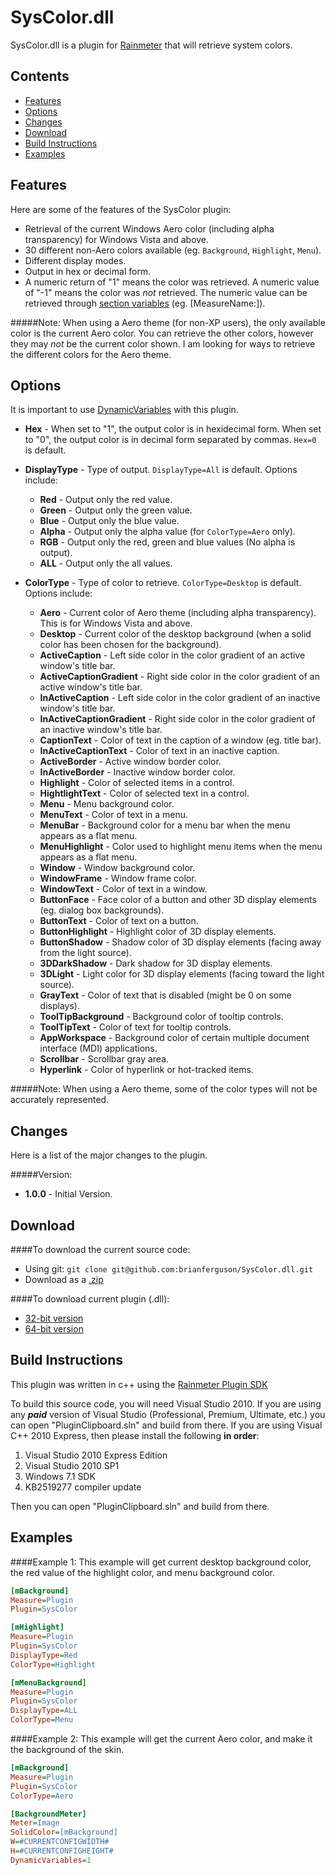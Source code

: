 SysColor.dll
=============

SysColor.dll is a plugin for [Rainmeter](http://www.rainmeter.net) that will retrieve system colors.


Contents
-

* [Features](#features)
* [Options](#options)
* [Changes](#changes)
* [Download](#download)
* [Build Instructions](#build-instructions)
* [Examples](#examples)
 
 
Features
-
Here are some of the features of the SysColor plugin:

* Retrieval of the current Windows Aero color (including alpha transparency) for Windows Vista and above.
* 30 different non-Aero colors available (eg. `Background`, `Highlight`, `Menu`).
* Different display modes.
* Output in hex or decimal form.
* A numeric return of "1" means the color was retrieved. A numeric value of "-1" means the color was *not* retrieved. The numeric value can be retrieved through [section variables](http://docs.rainmeter.net/manual-beta/variables/section-variables) (eg. [MeasureName:]).

#####Note:
When using a Aero theme (for non-XP users), the only available color is the current Aero color. You can retrieve the other colors, however they may *not* be the current color shown. I am looking for ways to retrieve the different colors for the Aero theme.


Options
-
It is important to use [DynamicVariables](http://docs.rainmeter.net/manual/variables#DynamicVariables) with this plugin.

* **Hex** - When set to "1", the output color is in hexidecimal form. When set to "0", the output color is in decimal form separated by commas. `Hex=0` is default.


* **DisplayType** - Type of output. `DisplayType=All` is default. Options include:
  * **Red** - Output only the red value.
  * **Green** - Output only the green value.
  * **Blue** - Output only the blue value.
  * **Alpha** - Output only the alpha value (for `ColorType=Aero` only).
  * **RGB** - Output only the red, green and blue values (No alpha is output).
  * **ALL** - Output only the all values.

 
* **ColorType** - Type of color to retrieve. `ColorType=Desktop` is default. Options include:
  * **Aero** - Current color of Aero theme (including alpha transparency). This is for Windows Vista and above.
  * **Desktop** - Current color of the desktop background (when a solid color has been chosen for the background).
  * **ActiveCaption** - Left side color in the color gradient of an active window's title bar.
  * **ActiveCaptionGradient** - Right side color in the color gradient of an active window's title bar.
  * **InActiveCaption** - Left side color in the color gradient of an inactive window's title bar.
  * **InActiveCaptionGradient** - Right side color in the color gradient of an inactive window's title bar.
  * **CaptionText** - Color of text in the caption of a window (eg. title bar).
  * **InActiveCaptionText** - Color of text in an inactive caption.
  * **ActiveBorder** - Active window border color.
  * **InActiveBorder** - Inactive window border color.
  * **Highlight** - Color of selected items in a control.
  * **HightlightText** - Color of selected text in a control.
  * **Menu** - Menu background color.
  * **MenuText** - Color of text in a menu.
  * **MenuBar** - Background color for a menu bar when the menu appears as a flat menu.
  * **MenuHighlight** - Color used to highlight menu items when the menu appears as a flat menu.
  * **Window** - Window background color.
  * **WindowFrame** - Window frame color.
  * **WindowText** - Color of text in a window.
  * **ButtonFace** - Face color of a button and other 3D display elements (eg. dialog box backgrounds).
  * **ButtonText** - Color of text on a button.
  * **ButtonHighlight** - Highlight color of 3D display elements.
  * **ButtonShadow** - Shadow color of 3D display elements (facing away from the light source).
  * **3DDarkShadow** - Dark shadow for 3D display elements.
  * **3DLight** - Light color for 3D display elements (facing toward the light source).
  * **GrayText** - Color of text that is disabled (might be 0 on some displays).
  * **ToolTipBackground** - Background color of tooltip controls.
  * **ToolTipText** - Color of text for tooltip controls.
  * **AppWorkspace** - Background color of certain multiple document interface (MDI) applications.
  * **Scrollbar** - Scrollbar gray area.
  * **Hyperlink** - Color of hyperlink or hot-tracked items.
 
 #####Note:
 When using a Aero theme, some of the color types will not be accurately represented.
	
Changes
-
Here is a list of the major changes to the plugin.

#####Version:
* **1.0.0** - Initial Version.

Download
-
####To download the current source code:

* Using git: `git clone git@github.com:brianferguson/SysColor.dll.git`
* Download as a [.zip](https://github.com/brianferguson/SysColor.dll/zipball/master)

####To download current plugin (.dll):

* [32-bit version](https://github.com/brianferguson/SysColor.dll/blob/master/PluginSysColor/x32/Release/Clipboard.dll?raw=true)
* [64-bit version](https://github.com/brianferguson/SysColor.dll/blob/master/PluginSysColor/x64/Release/Clipboard.dll?raw=true)


Build Instructions
-
This plugin was written in c++ using the [Rainmeter Plugin SDK](https://github.com/rainmeter/rainmeter-plugin-sdk)

To build this source code, you will need Visual Studio 2010. If you are using any _**paid**_ version of Visual Studio (Professional, Premium, Ultimate, etc.) you can open "PluginClipboard.sln" and build from there. If you are using Visual C++ 2010 Express, then please install the following **in order**:

1. Visual Studio 2010 Express Edition
2. Visual Studio 2010 SP1
3. Windows 7.1 SDK
4. KB2519277 compiler update

Then you can open "PluginClipboard.sln" and build from there.


Examples
-

####Example 1:
This example will get current desktop background color, the red value of the highlight color, and menu background color.

```ini
[mBackground]
Measure=Plugin
Plugin=SysColor

[mHighlight]
Measure=Plugin
Plugin=SysColor
DisplayType=Red
ColorType=Highlight

[mMenuBackground]
Measure=Plugin
Plugin=SysColor
DisplayType=ALL
ColorType=Menu
```

####Example 2:
This example will get the current Aero color, and make it the background of the skin.

```ini
[mBackground]
Measure=Plugin
Plugin=SysColor
ColorType=Aero

[BackgroundMeter]
Meter=Image
SolidColor=[mBackground]
W=#CURRENTCONFIGWIDTH#
H=#CURRENTCONFIGHEIGHT#
DynamicVariables=1
```